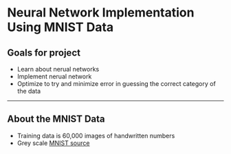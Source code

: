# Neural Network Implementation Using MNIST Data

## Goals for project

* Learn about nerual networks
* Implement nerual network
* Optimize to try and minimize error in guessing the correct category of the data

---

## About the MNIST Data

* Training data is 60,000 images of handwritten numbers
* Grey scale
[MNIST source](http://yann.lecun.com/exdb/mnist/)
